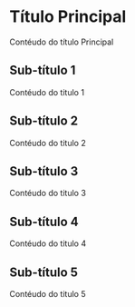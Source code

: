 # Título Principal
Contéudo do título Principal

## Sub-título 1
Contéudo do titulo 1

## Sub-título 2
Contéudo do titulo 2

## Sub-título 3
Contéudo do titulo 3

## Sub-título 4
Contéudo do titulo 4

## Sub-título 5
Contéudo do titulo 5
